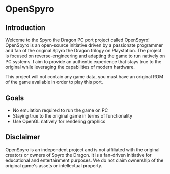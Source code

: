 # OpenSpyro

## Introduction

Welcome to the Spyro the Dragon PC port project called OpenSpyro! OpenSpyro is an open-source initiative driven by a passionate programmer and fan of the original Spyro the Dragon trilogy on Playstation. The project is focused on reverse-engineering and adapting the game to run natively on PC systems. I aim to provide an authentic experience that stays true to the original while leveraging the capabilities of modern hardware.

This project will not contain any game data, you must have an original ROM of the game available in order to play this port.

## Goals

- No emulation required to run the game on PC
- Staying true to the original game in terms of functionality
- Use OpenGL natively for rendering graphics

## Disclaimer

OpenSpyro is an independent project and is not affiliated with the original creators or owners of Spyro the Dragon. It is a fan-driven initiative for educational and entertainment purposes. We do not claim ownership of the original game's assets or intellectual property.
